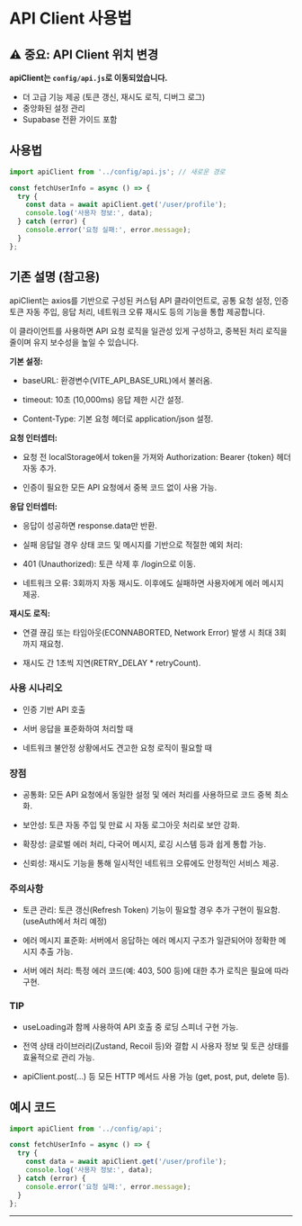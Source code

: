 # API Client 사용법

## ⚠️ 중요: API Client 위치 변경

**apiClient는 `config/api.js`로 이동되었습니다.**

- 더 고급 기능 제공 (토큰 갱신, 재시도 로직, 디버그 로그)
- 중앙화된 설정 관리
- Supabase 전환 가이드 포함

## 사용법

```jsx
import apiClient from '../config/api.js'; // 새로운 경로

const fetchUserInfo = async () => {
  try {
    const data = await apiClient.get('/user/profile');
    console.log('사용자 정보:', data);
  } catch (error) {
    console.error('요청 실패:', error.message);
  }
};
```

## 기존 설명 (참고용)

apiClient는 axios를 기반으로 구성된 커스텀 API 클라이언트로, 공통 요청 설정, 인증 토큰 자동 주입, 응답 처리, 네트워크 오류 재시도 등의 기능을 통합 제공합니다.

이 클라이언트를 사용하면 API 요청 로직을 일관성 있게 구성하고, 중복된 처리 로직을 줄이며 유지 보수성을 높일 수 있습니다.

**기본 설정:**

- baseURL: 환경변수(VITE_API_BASE_URL)에서 불러옴.

- timeout: 10초 (10,000ms) 응답 제한 시간 설정.

- Content-Type: 기본 요청 헤더로 application/json 설정.

**요청 인터셉터:**

- 요청 전 localStorage에서 token을 가져와 Authorization: Bearer {token} 헤더 자동 추가.

- 인증이 필요한 모든 API 요청에서 중복 코드 없이 사용 가능.

**응답 인터셉터:**

- 응답이 성공하면 response.data만 반환.

- 실패 응답일 경우 상태 코드 및 메시지를 기반으로 적절한 예외 처리:

- 401 (Unauthorized): 토큰 삭제 후 /login으로 이동.

- 네트워크 오류: 3회까지 자동 재시도. 이후에도 실패하면 사용자에게 에러 메시지 제공.

**재시도 로직:**

- 연결 끊김 또는 타임아웃(ECONNABORTED, Network Error) 발생 시 최대 3회까지 재요청.

- 재시도 간 1초씩 지연(RETRY_DELAY \* retryCount).

### 사용 시나리오

- 인증 기반 API 호출

- 서버 응답을 표준화하여 처리할 때

- 네트워크 불안정 상황에서도 견고한 요청 로직이 필요할 때

### 장점

- 공통화: 모든 API 요청에서 동일한 설정 및 에러 처리를 사용하므로 코드 중복 최소화.

- 보안성: 토큰 자동 주입 및 만료 시 자동 로그아웃 처리로 보안 강화.

- 확장성: 글로벌 에러 처리, 다국어 메시지, 로깅 시스템 등과 쉽게 통합 가능.

- 신뢰성: 재시도 기능을 통해 일시적인 네트워크 오류에도 안정적인 서비스 제공.

### 주의사항

- 토큰 관리: 토큰 갱신(Refresh Token) 기능이 필요할 경우 추가 구현이 필요함. (useAuth에서 처리 예정)

- 에러 메시지 표준화: 서버에서 응답하는 에러 메시지 구조가 일관되어야 정확한 메시지 추출 가능.

- 서버 에러 처리: 특정 에러 코드(예: 403, 500 등)에 대한 추가 로직은 필요에 따라 구현.

### TIP

- useLoading과 함께 사용하여 API 호출 중 로딩 스피너 구현 가능.

- 전역 상태 라이브러리(Zustand, Recoil 등)와 결합 시 사용자 정보 및 토큰 상태를 효율적으로 관리 가능.

- apiClient.post(...) 등 모든 HTTP 메서드 사용 가능 (get, post, put, delete 등).

## 예시 코드

```jsx
import apiClient from '../config/api';

const fetchUserInfo = async () => {
  try {
    const data = await apiClient.get('/user/profile');
    console.log('사용자 정보:', data);
  } catch (error) {
    console.error('요청 실패:', error.message);
  }
};
```

---
